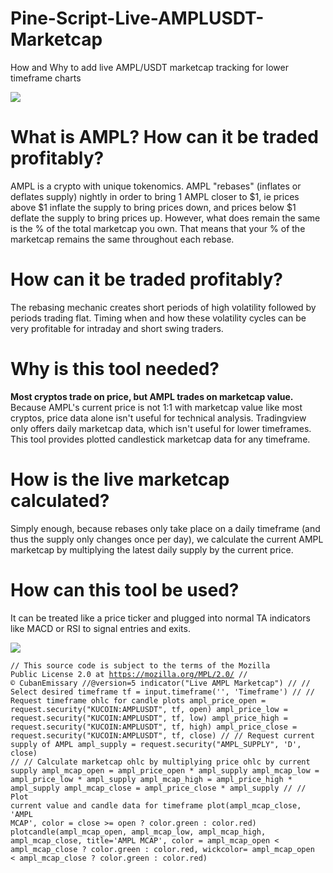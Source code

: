 # Pine-Script-Live-AMPLUSDT-Marketcap
How and Why to add live AMPL/USDT marketcap tracking for lower timeframe charts

<img src="https://s3.tradingview.com/snapshots/s/SiEG1IL0.png">

# What is AMPL?  How can it be traded profitably?
AMPL is a crypto with unique tokenomics. AMPL "rebases" (inflates or deflates supply) nightly in order to bring 1 AMPL closer to $1, ie prices above $1 inflate the supply to bring prices down, and prices below $1 deflate the supply to bring prices up. However, what does remain the same is the % of the total marketcap you own. That means that your % of the marketcap remains the same throughout each rebase.  

# How can it be traded profitably?
The rebasing mechanic creates short periods of high volatility followed by periods trading flat.  Timing when and how these volatility cycles can be very profitable for intraday and short swing traders.

# Why is this tool needed?
<b>Most cryptos trade on price, but AMPL trades on marketcap value.</b> Because AMPL's current price is not 1:1 with marketcap value like most cryptos, price data alone isn't useful for technical analysis. Tradingview only offers daily marketcap data, which isn't useful for lower timeframes.  This tool provides plotted candlestick marketcap data for any timeframe.

# How is the live marketcap calculated?
Simply enough, because rebases only take place on a daily timeframe (and thus the supply only changes once per day), we calculate the current AMPL marketcap by multiplying the latest daily supply by the current price.

# How can this tool be used?
It can be treated like a price ticker and plugged into normal TA indicators like MACD or RSI to signal entries and exits.

<img src="https://www.tradingview.com/x/iHQodVPV/">

<code>// This source code is subject to the terms of the Mozilla Public License 2.0 at https://mozilla.org/MPL/2.0/
// © CubanEmissary
//@version=5
indicator("Live AMPL Marketcap")
//
// Select desired timeframe
tf = input.timeframe('', 'Timeframe')
//
// Request timeframe ohlc for candle plots
ampl_price_open = request.security("KUCOIN:AMPLUSDT", tf, open)
ampl_price_low = request.security("KUCOIN:AMPLUSDT", tf, low)
ampl_price_high = request.security("KUCOIN:AMPLUSDT", tf, high)
ampl_price_close = request.security("KUCOIN:AMPLUSDT", tf, close)
//
// Request current supply of AMPL
ampl_supply = request.security("AMPL_SUPPLY", 'D', close)
//
// Calculate marketcap ohlc by multiplying price ohlc by current supply
ampl_mcap_open = ampl_price_open * ampl_supply
ampl_mcap_low = ampl_price_low * ampl_supply
ampl_mcap_high = ampl_price_high * ampl_supply
ampl_mcap_close = ampl_price_close * ampl_supply
//
// Plot current value and candle data for timeframe
plot(ampl_mcap_close, 'AMPL MCAP', color = close >= open ? color.green : color.red)
plotcandle(ampl_mcap_open, ampl_mcap_low, ampl_mcap_high, ampl_mcap_close, title='AMPL MCAP', color = ampl_mcap_open < ampl_mcap_close ? color.green : color.red, wickcolor= ampl_mcap_open < ampl_mcap_close ? color.green : color.red)
</code>
